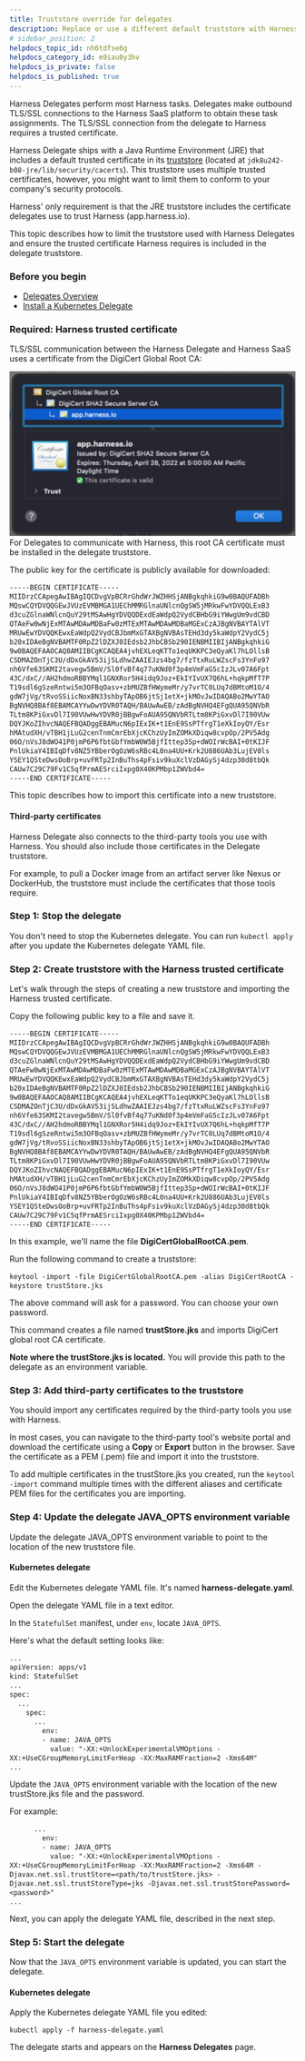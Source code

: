 ```yaml
---
title: Truststore override for delegates
description: Replace or use a different default truststore with Harness Delegates.
# sidebar_position: 2
helpdocs_topic_id: nh6tdfse6g
helpdocs_category_id: m9iau0y3hv
helpdocs_is_private: false
helpdocs_is_published: true
---
```


Harness Delegates perform most Harness tasks. Delegates make outbound TLS/SSL connections to the Harness SaaS platform to obtain these task assignments. The TLS/SSL connection from the delegate to Harness requires a trusted certificate.

Harness Delegate ships with a Java Runtime Environment (JRE) that includes a default trusted certificate in its [truststore](https://docs.oracle.com/cd/E19830-01/819-4712/ablqw/index.html) (located at `jdk8u242-b08-jre/lib/security/cacerts`). This truststore uses multiple trusted certificates, however, you might want to limit them to conform to your company's security protocols.

Harness' only requirement is that the JRE truststore includes the certificate delegates use to trust Harness (app.harness.io).

This topic describes how to limit the truststore used with Harness Delegates and ensure the trusted certificate Harness requires is included in the delegate truststore.

### Before you begin

* [Delegates Overview](../delegates-overview.md)
* [Install a Kubernetes Delegate](install-a-kubernetes-delegate.md)

### Required: Harness trusted certificate

TLS/SSL communication between the Harness Delegate and Harness SaaS uses a certificate from the DigiCert Global Root CA:

![](./static/trust-store-override-for-delegates-00.png)
For Delegates to communicate with Harness, this root CA certificate must be installed in the delegate truststore.

The public key for the certificate is publicly available for downloaded:


```
-----BEGIN CERTIFICATE-----  
MIIDrzCCApegAwIBAgIQCDvgVpBCRrGhdWrJWZHHSjANBgkqhkiG9w0BAQUFADBh  
MQswCQYDVQQGEwJVUzEVMBMGA1UEChMMRGlnaUNlcnQgSW5jMRkwFwYDVQQLExB3  
d3cuZGlnaWNlcnQuY29tMSAwHgYDVQQDExdEaWdpQ2VydCBHbG9iYWwgUm9vdCBD  
QTAeFw0wNjExMTAwMDAwMDBaFw0zMTExMTAwMDAwMDBaMGExCzAJBgNVBAYTAlVT  
MRUwEwYDVQQKEwxEaWdpQ2VydCBJbmMxGTAXBgNVBAsTEHd3dy5kaWdpY2VydC5j  
b20xIDAeBgNVBAMTF0RpZ2lDZXJ0IEdsb2JhbCBSb290IENBMIIBIjANBgkqhkiG  
9w0BAQEFAAOCAQ8AMIIBCgKCAQEA4jvhEXLeqKTTo1eqUKKPC3eQyaKl7hLOllsB  
CSDMAZOnTjC3U/dDxGkAV53ijSLdhwZAAIEJzs4bg7/fzTtxRuLWZscFs3YnFo97  
nh6Vfe63SKMI2tavegw5BmV/Sl0fvBf4q77uKNd0f3p4mVmFaG5cIzJLv07A6Fpt  
43C/dxC//AH2hdmoRBBYMql1GNXRor5H4idq9Joz+EkIYIvUX7Q6hL+hqkpMfT7P  
T19sdl6gSzeRntwi5m3OFBqOasv+zbMUZBfHWymeMr/y7vrTC0LUq7dBMtoM1O/4  
gdW7jVg/tRvoSSiicNoxBN33shbyTApOB6jtSj1etX+jkMOvJwIDAQABo2MwYTAO  
BgNVHQ8BAf8EBAMCAYYwDwYDVR0TAQH/BAUwAwEB/zAdBgNVHQ4EFgQUA95QNVbR  
TLtm8KPiGxvDl7I90VUwHwYDVR0jBBgwFoAUA95QNVbRTLtm8KPiGxvDl7I90VUw  
DQYJKoZIhvcNAQEFBQADggEBAMucN6pIExIK+t1EnE9SsPTfrgT1eXkIoyQY/Esr  
hMAtudXH/vTBH1jLuG2cenTnmCmrEbXjcKChzUyImZOMkXDiqw8cvpOp/2PV5Adg  
06O/nVsJ8dWO41P0jmP6P6fbtGbfYmbW0W5BjfIttep3Sp+dWOIrWcBAI+0tKIJF  
PnlUkiaY4IBIqDfv8NZ5YBberOgOzW6sRBc4L0na4UU+Krk2U886UAb3LujEV0ls  
YSEY1QSteDwsOoBrp+uvFRTp2InBuThs4pFsiv9kuXclVzDAGySj4dzp30d8tbQk  
CAUw7C29C79Fv1C5qfPrmAESrciIxpg0X40KPMbp1ZWVbd4=  
-----END CERTIFICATE-----
```
This topic describes how to import this certificate into a new truststore.

#### Third-party certificates

Harness Delegate also connects to the third-party tools you use with Harness. You should also include those certificates in the Delegate truststore.

For example, to pull a Docker image from an artifact server like Nexus or DockerHub, the truststore must include the certificates that those tools require.

### Step 1: Stop the delegate

You don't need to stop the Kubernetes delegate. You can run `kubectl apply` after you update the Kubernetes delegate YAML file.

### Step 2: Create truststore with the Harness trusted certificate

Let's walk through the steps of creating a new truststore and importing the Harness trusted certificate.

Copy the following public key to a file and save it.


```
-----BEGIN CERTIFICATE-----  
MIIDrzCCApegAwIBAgIQCDvgVpBCRrGhdWrJWZHHSjANBgkqhkiG9w0BAQUFADBh  
MQswCQYDVQQGEwJVUzEVMBMGA1UEChMMRGlnaUNlcnQgSW5jMRkwFwYDVQQLExB3  
d3cuZGlnaWNlcnQuY29tMSAwHgYDVQQDExdEaWdpQ2VydCBHbG9iYWwgUm9vdCBD  
QTAeFw0wNjExMTAwMDAwMDBaFw0zMTExMTAwMDAwMDBaMGExCzAJBgNVBAYTAlVT  
MRUwEwYDVQQKEwxEaWdpQ2VydCBJbmMxGTAXBgNVBAsTEHd3dy5kaWdpY2VydC5j  
b20xIDAeBgNVBAMTF0RpZ2lDZXJ0IEdsb2JhbCBSb290IENBMIIBIjANBgkqhkiG  
9w0BAQEFAAOCAQ8AMIIBCgKCAQEA4jvhEXLeqKTTo1eqUKKPC3eQyaKl7hLOllsB  
CSDMAZOnTjC3U/dDxGkAV53ijSLdhwZAAIEJzs4bg7/fzTtxRuLWZscFs3YnFo97  
nh6Vfe63SKMI2tavegw5BmV/Sl0fvBf4q77uKNd0f3p4mVmFaG5cIzJLv07A6Fpt  
43C/dxC//AH2hdmoRBBYMql1GNXRor5H4idq9Joz+EkIYIvUX7Q6hL+hqkpMfT7P  
T19sdl6gSzeRntwi5m3OFBqOasv+zbMUZBfHWymeMr/y7vrTC0LUq7dBMtoM1O/4  
gdW7jVg/tRvoSSiicNoxBN33shbyTApOB6jtSj1etX+jkMOvJwIDAQABo2MwYTAO  
BgNVHQ8BAf8EBAMCAYYwDwYDVR0TAQH/BAUwAwEB/zAdBgNVHQ4EFgQUA95QNVbR  
TLtm8KPiGxvDl7I90VUwHwYDVR0jBBgwFoAUA95QNVbRTLtm8KPiGxvDl7I90VUw  
DQYJKoZIhvcNAQEFBQADggEBAMucN6pIExIK+t1EnE9SsPTfrgT1eXkIoyQY/Esr  
hMAtudXH/vTBH1jLuG2cenTnmCmrEbXjcKChzUyImZOMkXDiqw8cvpOp/2PV5Adg  
06O/nVsJ8dWO41P0jmP6P6fbtGbfYmbW0W5BjfIttep3Sp+dWOIrWcBAI+0tKIJF  
PnlUkiaY4IBIqDfv8NZ5YBberOgOzW6sRBc4L0na4UU+Krk2U886UAb3LujEV0ls  
YSEY1QSteDwsOoBrp+uvFRTp2InBuThs4pFsiv9kuXclVzDAGySj4dzp30d8tbQk  
CAUw7C29C79Fv1C5qfPrmAESrciIxpg0X40KPMbp1ZWVbd4=  
-----END CERTIFICATE-----
```
In this example, we'll name the file **DigiCertGlobalRootCA.pem**.

Run the following command to create a truststore:


```
keytool -import -file DigiCertGlobalRootCA.pem -alias DigiCertRootCA -keystore trustStore.jks
```
The above command will ask for a password. You can choose your own password.

This command creates a file named **trustStore.jks** and imports DigiCert global root CA certificate.

**Note where the trustStore.jks is located.** You will provide this path to the delegate as an environment variable.

### Step 3: Add third-party certificates to the truststore

You should import any certificates required by the third-party tools you use with Harness.

In most cases, you can navigate to the third-party tool's website portal and download the certificate using a **Copy** or **Export** button in the browser. Save the certificate as a PEM (.pem) file and import it into the truststore.

To add multiple certificates in the trustStore.jks you created, run the `keytool -import` command multiple times with the different aliases and certificate PEM files for the certificates you are importing.

### Step 4: Update the delegate JAVA\_OPTS environment variable

Update the delegate JAVA\_OPTS environment variable to point to the location of the new truststore file.

#### Kubernetes delegate

Edit the Kubernetes delegate YAML file. It's named **harness-delegate.yaml**.

Open the delegate YAML file in a text editor.

In the `StatefulSet` manifest, under `env`, locate `JAVA_OPTS`.

Here's what the default setting looks like:


```
...  
apiVersion: apps/v1  
kind: StatefulSet  
...  
spec:  
  ...  
    spec:  
      ...  
        env:  
        - name: JAVA_OPTS  
          value: "-XX:+UnlockExperimentalVMOptions -XX:+UseCGroupMemoryLimitForHeap -XX:MaxRAMFraction=2 -Xms64M"  
...
```
Update the `JAVA_OPTS` environment variable with the location of the new trustStore.jks file and the password.

For example:


```
      ...  
        env:  
        - name: JAVA_OPTS  
          value: "-XX:+UnlockExperimentalVMOptions -XX:+UseCGroupMemoryLimitForHeap -XX:MaxRAMFraction=2 -Xms64M -Djavax.net.ssl.trustStore=<path/to/trustStore.jks> -Djavax.net.ssl.trustStoreType=jks -Djavax.net.ssl.trustStorePassword=<password>"  
...
```
Next, you can apply the delegate YAML file, described in the next step.

### Step 5: Start the delegate

Now that the `JAVA_OPTS` environment variable is updated, you can start the delegate.

#### Kubernetes delegate

Apply the Kubernetes delegate YAML file you edited:


```
kubectl apply -f harness-delegate.yaml
```
The delegate starts and appears on the **Harness Delegates** page.

